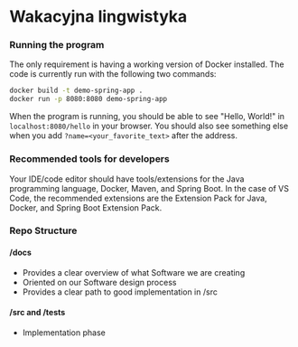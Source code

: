 # Wakacyjna lingwistyka

### Running the program

The only requirement is having a working version of Docker installed.
The code is currently run with the following two commands:

```bash
docker build -t demo-spring-app .
docker run -p 8080:8080 demo-spring-app
```

When the program is running, you should be able to see "Hello, World!" in ```localhost:8080/hello``` in your browser.
You should also see something else when you add ```?name=<your_favorite_text>``` after the address.

### Recommended tools for developers

Your IDE/code editor should have tools/extensions for the Java programming language, Docker, Maven, and Spring Boot.
In the case of VS Code, the recommended extensions are the Extension Pack for Java, Docker, and Spring Boot Extension Pack.

### Repo Structure 
#### /docs
 - Provides a clear overview of what Software we are creating
 - Oriented on our Software design process
 - Provides a clear path to good implementation in /src

#### /src and /tests
 - Implementation phase 



